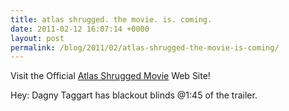 ```yaml
---
title: atlas shrugged. the movie. is. coming.
date: 2011-02-12 16:07:14 +0000
layout: post
permalink: /blog/2011/02/atlas-shrugged-the-movie-is-coming/
---
```


Visit the Official [Atlas Shrugged Movie][1] Web Site!

Hey: Dagny Taggart has blackout blinds @1:45 of the trailer.

   [1]: http://www.AtlasShruggedPart1.com
